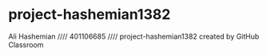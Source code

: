 # project-hashemian1382
Ali Hashemian   ////
401106685      ////
project-hashemian1382 created by GitHub Classroom

